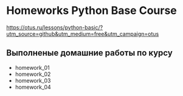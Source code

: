 # Homeworks Python Base Course

https://otus.ru/lessons/python-basic/?utm_source=github&utm_medium=free&utm_campaign=otus

## Выполненые домашние работы по курсу
- homework_01
- homework_02
- homework_03
- homework_04

